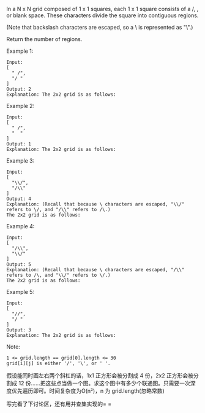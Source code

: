 In a N x N grid composed of 1 x 1 squares, each 1 x 1 square consists of a /, \, or blank space.  These characters divide the square into contiguous regions.

(Note that backslash characters are escaped, so a \ is represented as "\\".)

Return the number of regions.

Example 1:
```
Input:
[
  " /",
  "/ "
]
Output: 2
Explanation: The 2x2 grid is as follows:
```
Example 2:
```
Input:
[
  " /",
  "  "
]
Output: 1
Explanation: The 2x2 grid is as follows:
```
Example 3:
```
Input:
[
  "\\/",
  "/\\"
]
Output: 4
Explanation: (Recall that because \ characters are escaped, "\\/" refers to \/, and "/\\" refers to /\.)
The 2x2 grid is as follows:
```
Example 4:
```
Input:
[
  "/\\",
  "\\/"
]
Output: 5
Explanation: (Recall that because \ characters are escaped, "/\\" refers to /\, and "\\/" refers to \/.)
The 2x2 grid is as follows:
```
Example 5:
```
Input:
[
  "//",
  "/ "
]
Output: 3
Explanation: The 2x2 grid is as follows:
```

Note:
```
1 <= grid.length == grid[0].length <= 30
grid[i][j] is either '/', '\', or ' '.
```

假设能同时画左右两个斜杠的话，1x1 正方形会被分割成 4 份，2x2 正方形会被分割成 12 份……把这些点当做一个图。求这个图中有多少个联通图。只需要一次深度优先遍历即可。时间复杂度为O(n²)，n 为 grid.length(忽略常数)

写完看了下讨论区，还有用并查集实现的= =